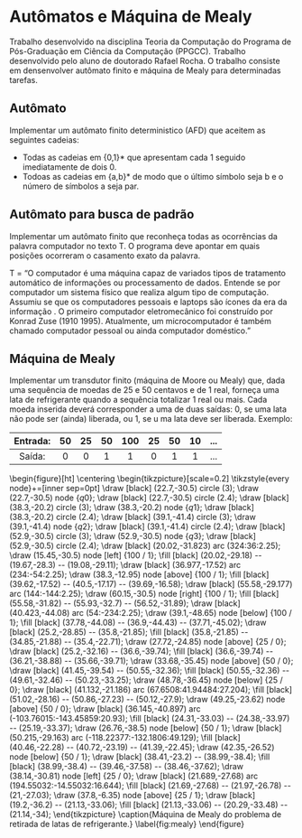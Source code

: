 # Autômatos e Máquina de Mealy
 
Trabalho desenvolvido na disciplina Teoria da Computação do Programa de Pós-Graduação em Ciência da Computação (PPGCC). Trabalho desenvolvido pelo aluno de doutorado Rafael Rocha. O trabalho consiste em densenvolver autômato finito e máquina de Mealy para determinadas tarefas.

## Autômato

Implementar um autômato finito deterministico (AFD) que aceitem as seguintes cadeias:

* Todas as cadeias em {0,1}* que apresentam cada 1 seguido imediatamente de dois 0.
* Todoas as cadeias em {a,b}* de modo que o último símbolo seja b e o número de símbolos a seja par.

## Autômato para busca de padrão

Implementar um autômato finito que reconheça todas as ocorrências da palavra computador no texto T. O programa deve apontar em quais posições ocorreram o casamento exato da palavra.

T = “O computador é uma máquina capaz de variados tipos de tratamento automático de informações ou processamento de dados. Entende se por computador um sistema físico que realiza algum tipo de computação. Assumiu se que os computadores pessoais e laptops são ícones da era da informação . O primeiro computador eletromecânico foi construído por Konrad Zuse (1910 1995). Atualmente, um microcomputador é também chamado computador pessoal ou ainda computador doméstico.”

## Máquina de Mealy

Implementar um transdutor finito (máquina de Moore ou Mealy) que, dada uma sequência de moedas de 25 e 50 centavos e de 1 real, forneça uma lata de refrigerante quando a sequência totalizar 1 real ou mais. Cada moeda inserida deverá corresponder a uma de duas saídas: 0, se uma lata não pode ser (ainda) liberada, ou 1, se u ma lata deve ser liberada. Exemplo:

| Entrada: | 50 | 25 | 50 | 100 | 25 | 50 | 10 | ... |
|:--------:|:--:|:--:|:--:|:---:|:--:|:--:|:--:|:---:|
|  Saída:  |  0 |  0 |  1 |  1  |  0 |  1 |  1 | ... |

\begin{figure}[ht]
\centering
\begin{tikzpicture}[scale=0.2]
\tikzstyle{every node}+=[inner sep=0pt]
\draw [black] (22.7,-30.5) circle (3);
\draw (22.7,-30.5) node {$q0$};
\draw [black] (22.7,-30.5) circle (2.4);
\draw [black] (38.3,-20.2) circle (3);
\draw (38.3,-20.2) node {$q1$};
\draw [black] (38.3,-20.2) circle (2.4);
\draw [black] (39.1,-41.4) circle (3);
\draw (39.1,-41.4) node {$q2$};
\draw [black] (39.1,-41.4) circle (2.4);
\draw [black] (52.9,-30.5) circle (3);
\draw (52.9,-30.5) node {$q3$};
\draw [black] (52.9,-30.5) circle (2.4);
\draw [black] (20.02,-31.823) arc (324:36:2.25);
\draw (15.45,-30.5) node [left] {$100\mbox{ }/\mbox{ }1$};
\fill [black] (20.02,-29.18) -- (19.67,-28.3) -- (19.08,-29.11);
\draw [black] (36.977,-17.52) arc (234:-54:2.25);
\draw (38.3,-12.95) node [above] {$100\mbox{ }/\mbox{ }1$};
\fill [black] (39.62,-17.52) -- (40.5,-17.17) -- (39.69,-16.58);
\draw [black] (55.58,-29.177) arc (144:-144:2.25);
\draw (60.15,-30.5) node [right] {$100\mbox{ }/\mbox{ }1$};
\fill [black] (55.58,-31.82) -- (55.93,-32.7) -- (56.52,-31.89);
\draw [black] (40.423,-44.08) arc (54:-234:2.25);
\draw (39.1,-48.65) node [below] {$100\mbox{ }/\mbox{ }1$};
\fill [black] (37.78,-44.08) -- (36.9,-44.43) -- (37.71,-45.02);
\draw [black] (25.2,-28.85) -- (35.8,-21.85);
\fill [black] (35.8,-21.85) -- (34.85,-21.88) -- (35.4,-22.71);
\draw (27.72,-24.85) node [above] {$25\mbox{ }/\mbox{ }0$};
\draw [black] (25.2,-32.16) -- (36.6,-39.74);
\fill [black] (36.6,-39.74) -- (36.21,-38.88) -- (35.66,-39.71);
\draw (33.68,-35.45) node [above] {$50\mbox{ }/\mbox{ }0$};
\draw [black] (41.45,-39.54) -- (50.55,-32.36);
\fill [black] (50.55,-32.36) -- (49.61,-32.46) -- (50.23,-33.25);
\draw (48.78,-36.45) node [below] {$25\mbox{ }/\mbox{ }0$};
\draw [black] (41.132,-21.186) arc (67.6508:41.94484:27.204);
\fill [black] (51.02,-28.16) -- (50.86,-27.23) -- (50.12,-27.9);
\draw (49.25,-23.62) node [above] {$50\mbox{ }/\mbox{ }0$};
\draw [black] (36.145,-40.897) arc (-103.76015:-143.45859:20.93);
\fill [black] (24.31,-33.03) -- (24.38,-33.97) -- (25.19,-33.37);
\draw (26.76,-38.5) node [below] {$50\mbox{ }/\mbox{ }1$};
\draw [black] (50.215,-29.163) arc (-118.22377:-132.1806:49.129);
\fill [black] (40.46,-22.28) -- (40.72,-23.19) -- (41.39,-22.45);
\draw (42.35,-26.52) node [below] {$50\mbox{ }/\mbox{ }1$};
\draw [black] (38.41,-23.2) -- (38.99,-38.4);
\fill [black] (38.99,-38.4) -- (39.46,-37.58) -- (38.46,-37.62);
\draw (38.14,-30.81) node [left] {$25\mbox{ }/\mbox{ }0$};
\draw [black] (21.689,-27.68) arc (194.55032:-14.55032:16.644);
\fill [black] (21.69,-27.68) -- (21.97,-26.78) -- (21,-27.03);
\draw (37.8,-6.35) node [above] {$25\mbox{ }/\mbox{ }1$};
\draw [black] (19.2,-36.2) -- (21.13,-33.06);
\fill [black] (21.13,-33.06) -- (20.29,-33.48) -- (21.14,-34);
\end{tikzpicture}
\caption{Máquina de Mealy do problema de retirada de latas de refrigerante.}
\label{fig:mealy}
\end{figure}